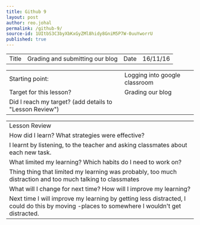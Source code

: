 ```yaml
---
title: Github 9
layout: post
author: reo.johal
permalink: /github-9/
source-id: 1UItbS3C3byXbKxGyZMl8hidy8GniM5P7W-0uuYworrU
published: true
---
```

<table>
  <tr>
    <td>Title</td>
    <td>Grading and submitting our blog</td>
    <td>Date</td>
    <td>16/11/16</td>
  </tr>
</table>


<table>
  <tr>
    <td>Starting point:</td>
    <td>Logging into google classroom</td>
  </tr>
  <tr>
    <td>Target for this lesson?</td>
    <td>Grading our blog</td>
  </tr>
  <tr>
    <td>Did I reach my target? 
(add details to "Lesson Review")</td>
    <td></td>
  </tr>
</table>


<table>
  <tr>
    <td>Lesson Review</td>
  </tr>
  <tr>
    <td>How did I learn? What strategies were effective? </td>
  </tr>
  <tr>
    <td>I learnt by listening, to the teacher and asking classmates about each new task.</td>
  </tr>
  <tr>
    <td>What limited my learning? Which habits do I need to work on? </td>
  </tr>
  <tr>
    <td>Thing thing that limited my learning was probably, too much distraction and too much talking to classmates


</td>
  </tr>
  <tr>
    <td>What will I change for next time? How will I improve my learning?</td>
  </tr>
  <tr>
    <td>Next time I will improve my learning by getting less distracted, I could do this by moving -places to somewhere I wouldn't get distracted.</td>
  </tr>
</table>


